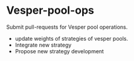 # Vesper-pool-ops
Submit pull-requests for Vesper pool operations.
- update weights of strategies of vesper pools.
- Integrate new strategy
- Propose new strategy development
